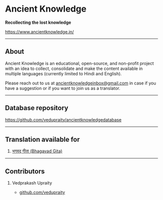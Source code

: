 # Ancient Knowledge

**Recollecting the lost knowledge**

https://www.ancientknowledge.in/

---

## About

Ancient Knowledge is an educational, open-source, and non-profit project with an idea to collect, consolidate and make the content available in multiple languages (currently limited to Hindi and English).

Please reach out to us at ancientknowledgeinbox@gmail.com in case if you have a suggestion or if you want to join us as a translator. 


---

## Database repository
https://github.com/vedupraity/ancientknowledgedatabase

---

## Translation available for

1. [भगवद् गीता (Bhagavad Gita)](https://www.ancientknowledge.in/bhagavad_gita/)

---

## Contributors

1. Vedprakash Upraity

    - [github.com/vedupraity](https://github.com/vedupraity)
